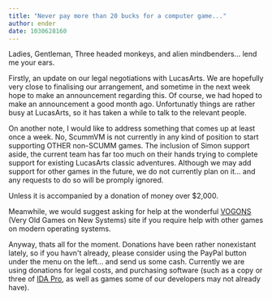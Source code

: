 ```yaml
---
title: "Never pay more than 20 bucks for a computer game..."
author: ender
date: 1030628160
---
```


Ladies, Gentleman, Three headed monkeys, and alien mindbenders... lend me your ears.  
  
Firstly, an update on our legal negotiations with LucasArts. We are hopefully very close to finalising our arrangement, and sometime in the next week hope to make an announcement regarding this. Of course, we had hoped to make an announcement a good month ago. Unfortunatly things are rather busy at LucasArts, so it has taken a while to talk to the relevant people.  
  
On another note, I would like to address something that comes up at least once a week. No, ScummVM is not currently in any kind of position to start supporting OTHER non-SCUMM games. The inclusion of Simon support aside, the current team has far too much on their hands trying to complete support for existing LucasArts classic adventures. Although we may add support for other games in the future, we do not currently plan on it... and any requests to do so will be promply ignored.  
  
Unless it is accompanied by a donation of money over $2,000.  
  
Meanwhile, we would suggest asking for help at the wonderful [VOGONS](http://vogons.zetafleet.com/) (Very Old Games on New Systems) site if you require help with other games on modern operating systems.  
  
Anyway, thats all for the moment. Donations have been rather nonexistant lately, so if you havn't already, please consider using the PayPal button under the menu on the left... and send us some cash. Currently we are using donations for legal costs, and purchasing software (such as a copy or three of [IDA Pro](http://www.datarescue.com/), as well as games some of our developers may not already have).
